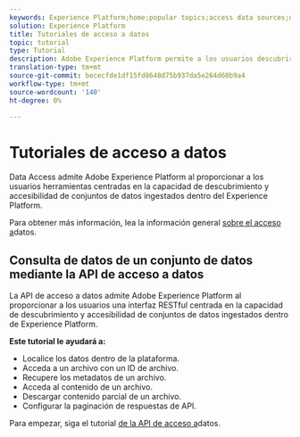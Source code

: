 ```yaml
---
keywords: Experience Platform;home;popular topics;access data sources;data access;spark sdk;python sdk
solution: Experience Platform
title: Tutoriales de acceso a datos
topic: tutorial
type: Tutorial
description: Adobe Experience Platform permite a los usuarios descubrir y acceder a conjuntos de datos ingestados dentro del Experience Platform mediante la API de acceso a datos.
translation-type: tm+mt
source-git-commit: bececfde1df15fd8648d75b937da5e264d60b9a4
workflow-type: tm+mt
source-wordcount: '140'
ht-degree: 0%

---
```



# Tutoriales de acceso a datos

Data Access admite Adobe Experience Platform al proporcionar a los usuarios herramientas centradas en la capacidad de descubrimiento y accesibilidad de conjuntos de datos ingestados dentro del Experience Platform.

Para obtener más información, lea la información general [sobre el acceso a](../data-access/home.md)datos.

## Consulta de datos de un conjunto de datos mediante la API de acceso a datos

La API de acceso a datos admite Adobe Experience Platform al proporcionar a los usuarios una interfaz RESTful centrada en la capacidad de descubrimiento y accesibilidad de conjuntos de datos ingestados dentro de Experience Platform.

**Este tutorial le ayudará a:**
- Localice los datos dentro de la plataforma.
- Acceda a un archivo con un ID de archivo.
- Recupere los metadatos de un archivo.
- Acceda al contenido de un archivo.
- Descargar contenido parcial de un archivo.
- Configurar la paginación de respuestas de API.

Para empezar, siga el tutorial [de la API de acceso a](../data-access/tutorials/dataset-data.md)datos.